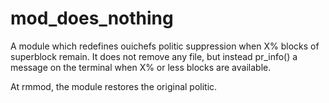 # mod_does_nothing

A module which redefines ouichefs politic suppression when X% blocks of superblock remain. It does not remove any file, but instead pr_info() a message on the terminal when X% or less blocks are available.

At rmmod, the module restores the original politic.

